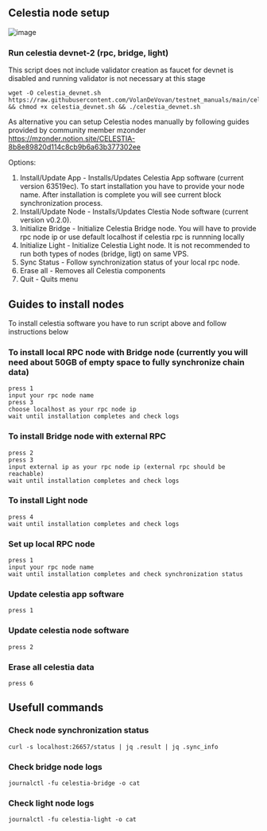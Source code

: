 ## Celestia node setup

![image](https://user-images.githubusercontent.com/50621007/157865942-69a28d42-3161-4f38-843d-0cf8f8256aa0.png)

### Run celestia devnet-2 (rpc, bridge, light)
This script does not include validator creation as faucet for devnet is disabled and running validator is not necessary at this stage
```
wget -O celestia_devnet.sh https://raw.githubusercontent.com/VolanDeVovan/testnet_manuals/main/celestia/celestia_devnet.sh && chmod +x celestia_devnet.sh && ./celestia_devnet.sh
```

As alternative you can setup Celestia nodes manually by following guides provided by community member mzonder
https://mzonder.notion.site/CELESTIA-8b8e89820d114c8cb9b6a63b377302ee

Options:

1) Install/Update App - Installs/Updates Celestia App software (current version 63519ec). To start installation you have to provide your node name. After installation is complete you will see current block synchronization process.
2) Install/Update Node - Installs/Updates Clestia Node software (current version v0.2.0). 
3) Initialize Bridge - Initialize Celestia Bridge node. You will have to provide rpc node ip or use default localhost if celestia rpc is runnning locally
4) Initialize Light - Initialize Celestia Light node. It is not recommended to run both types of nodes (bridge, ligt) on same VPS.
5) Sync Status - Follow synchronization status of your local rpc node.
6) Erase all - Removes all Celestia components
7) Quit - Quits menu

## Guides to install nodes
To install celestia software you have to run script above and follow instructions below

### To install local RPC node with Bridge node (currently you will need about 50GB of empty space to fully synchronize chain data)
```
press 1
input your rpc node name
press 3
choose localhost as your rpc node ip
wait until installation completes and check logs
```

### To install Bridge node with external RPC
```
press 2
press 3
input external ip as your rpc node ip (external rpc should be reachable)
wait until installation completes and check logs
```

### To install Light node
```
press 4
wait until installation completes and check logs
```

### Set up local RPC node
```
press 1
input your rpc node name
wait until installation completes and check synchronization status
```

### Update celestia app software
```
press 1
```

### Update celestia node software
```
press 2
```

### Erase all celestia data
```
press 6
```

## Usefull commands

### Check node synchronization status
```
curl -s localhost:26657/status | jq .result | jq .sync_info
```

### Check bridge node logs
```
journalctl -fu celestia-bridge -o cat
```

### Check light node logs
```
journalctl -fu celestia-light -o cat
```
